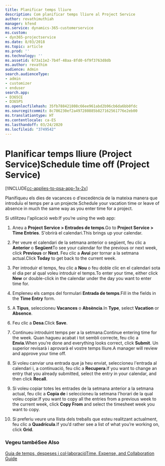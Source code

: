 ```yaml
---
title: Planificar temps lliure
description: Com planificar temps lliure al Project Service
author: revathimuthiah
manager: kfend
ms.service: dynamics-365-customerservice
ms.custom:
- dyn365-projectservice
ms.date: 8/03/2018
ms.topic: article
ms.prod: ''
ms.technology: ''
ms.assetid: 673a11e2-7b4f-48aa-8fd0-6f9f3763d8db
ms.author: revathim
audience: Admin
search.audienceType:
- admin
- customizer
- enduser
search.app:
- D365CE
- D365PS
ms.openlocfilehash: 35fb788421808c66ee961abd2b96cb6da6bb0fdc
ms.sourcegitcommit: 8c786230ef2a497280885b827162561776e2eb00
ms.translationtype: HT
ms.contentlocale: ca-ES
ms.lasthandoff: 03/24/2020
ms.locfileid: "3749542"
---
```

# <a name="schedule-time-off-project-service"></a><span data-ttu-id="2d1dd-103">Planificar temps lliure (Project Service)</span><span class="sxs-lookup"><span data-stu-id="2d1dd-103">Schedule time off (Project Service)</span></span>

[!INCLUDE[cc-applies-to-psa-app-1x-2x](../includes/cc-applies-to-psa-app-1x-2x.md)]

<span data-ttu-id="2d1dd-104">Planifiqueu els dies de vacances o d'excedència de la mateixa manera que introduïu el temps per a un projecte.</span><span class="sxs-lookup"><span data-stu-id="2d1dd-104">Schedule your vacation time or leave of absence in much the same way as you enter time for a project.</span></span>  
  
 <span data-ttu-id="2d1dd-105">Si utilitzeu l'aplicació web:</span><span class="sxs-lookup"><span data-stu-id="2d1dd-105">If you’re using the web app:</span></span>  
  
1.  <span data-ttu-id="2d1dd-106">Aneu a **Project Service > Entrades de temps**.</span><span class="sxs-lookup"><span data-stu-id="2d1dd-106">Go to **Project Service > Time Entries**.</span></span> <span data-ttu-id="2d1dd-107">S'obrirà el calendari.</span><span class="sxs-lookup"><span data-stu-id="2d1dd-107">This brings up your calendar.</span></span>  
  
2.  <span data-ttu-id="2d1dd-108">Per veure el calendari de la setmana anterior o següent, feu clic a **Anterior** o **Següent**</span><span class="sxs-lookup"><span data-stu-id="2d1dd-108">To see your calendar for the previous or next week, click **Previous** or **Next**.</span></span> <span data-ttu-id="2d1dd-109">Feu clic a **Avui** per tornar a la setmana actual.</span><span class="sxs-lookup"><span data-stu-id="2d1dd-109">Click **Today** to get back to the current week.</span></span>  
  
3.  <span data-ttu-id="2d1dd-110">Per introduir el temps, feu clic a **Nou** o feu doble clic en el calendari sota el dia per al qual voleu introduir el temps.</span><span class="sxs-lookup"><span data-stu-id="2d1dd-110">To enter your time, either click **New** or double-click in the calendar under the day you want to enter time for.</span></span>  
  
4.  <span data-ttu-id="2d1dd-111">Empleneu els camps del formulari **Entrada de temps**.</span><span class="sxs-lookup"><span data-stu-id="2d1dd-111">Fill in the fields in the **Time Entry** form.</span></span>  
  
5.  <span data-ttu-id="2d1dd-112">A **Tipus**, seleccioneu **Vacances** o **Absència**.</span><span class="sxs-lookup"><span data-stu-id="2d1dd-112">In **Type**, select **Vacation** or **Absence**.</span></span>  
  
6.  <span data-ttu-id="2d1dd-113">Feu clic a **Desa**.</span><span class="sxs-lookup"><span data-stu-id="2d1dd-113">Click **Save**.</span></span>  
  
7.  <span data-ttu-id="2d1dd-114">Continueu introduint temps per a la setmana.</span><span class="sxs-lookup"><span data-stu-id="2d1dd-114">Continue entering time for the week.</span></span> <span data-ttu-id="2d1dd-115">Quan hagueu acabat i tot sembli correcte, feu clic a **Envia**.</span><span class="sxs-lookup"><span data-stu-id="2d1dd-115">When you’re done and everything looks correct, click **Submit**.</span></span> <span data-ttu-id="2d1dd-116">Un superior revisarà i aprovarà el vostre temps lliure.</span><span class="sxs-lookup"><span data-stu-id="2d1dd-116">A manager will review and approve your time off.</span></span>  
  
8.  <span data-ttu-id="2d1dd-117">Si voleu canviar una entrada que ja heu enviat, seleccioneu l'entrada al calendari i, a continuació, feu clic a **Recupera**.</span><span class="sxs-lookup"><span data-stu-id="2d1dd-117">If you want to change an entry that you already submitted, select the entry in your calendar, and then click **Recall**.</span></span>  
  
9. <span data-ttu-id="2d1dd-118">Si voleu copiar totes les entrades de la setmana anterior a la setmana actual, feu clic a **Copia de** i seleccioneu la setmana l'horari de la qual voleu copiar.</span><span class="sxs-lookup"><span data-stu-id="2d1dd-118">If you want to copy all the entries from a previous week to the current week, click **Copy From** and select the timesheet week you want to copy.</span></span>  
  
10. <span data-ttu-id="2d1dd-119">Si preferiu veure una llista dels treballs que esteu realitzant actualment, feu clic a **Quadrícula**.</span><span class="sxs-lookup"><span data-stu-id="2d1dd-119">If you’d rather see a list of what you’re working on, click **Grid**.</span></span>  
  
### <a name="see-also"></a><span data-ttu-id="2d1dd-120">Vegeu també</span><span class="sxs-lookup"><span data-stu-id="2d1dd-120">See Also</span></span>  
 [<span data-ttu-id="2d1dd-121">Guia de temps, despeses i col·laboració</span><span class="sxs-lookup"><span data-stu-id="2d1dd-121">Time, Expense, and Collaboration Guide</span></span>](../project-service/time-expense-collaboration-guide.md)
